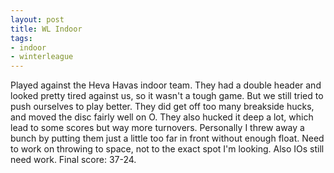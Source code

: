```yaml
---
layout: post
title: WL Indoor
tags:
- indoor
- winterleague
---
```


Played against the Heva Havas indoor team. They had a double header and looked pretty tired against us, so it wasn't a tough game. But we still tried to push ourselves to play better. They did get off too many breakside hucks, and moved the disc fairly well on O. They also hucked it deep a lot, which lead to some scores but way more turnovers. Personally I threw away a bunch by putting them just a little too far in front without enough float. Need to work on throwing to space, not to the exact spot I'm looking. Also IOs still need work. Final score: 37-24. 
